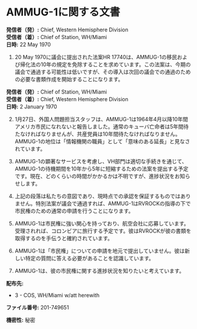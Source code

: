 # AMMUG-1に関する文書

**発信者（発）:** Chief, Western Hemisphere Division  
**受信者（着）:** Chief of Station, WH/Miami  
**日時:** 22 May 1970  

1. 20 May 1970に議会に提出された法案HR 17740は、AMMUG-1の移民および帰化法の10年の規定を免除することを求めています。この法案は、今期の議会で通過する可能性は低いですが、その導入は次回の議会での通過のための必要な書類作成を開始することになります。

**発信者（発）:** Chief of Station, WH/Miami  
**受信者（着）:** Chief, Western Hemisphere Division  
**日時:** 2 January 1970  

2. 1月27日、外国人問題担当スタッフは、AMMUG-1は1964年4月以降10年間アメリカ市民になれないと報告しました。通常のキューバ亡命者は5年間待たなければなりませんが、共産党員は10年間待たなければなりません。AMMUG-1の地位は「情報機関の職員」として「意味のある延長」と見なされています。

3. AMMUG-1の顕著なサービスを考慮し、VH部門は適切な手続きを通じて、AMMUG-1の待機期間を10年から5年に短縮するための法案を提出する予定です。現在、どのくらいの時間がかかるかは不明ですが、進捗状況をお知らせします。

4. 上記の段落は私たちの意図であり、現時点での承認を保証するものではありません。特別法案が議会で通過すれば、AMMUG-1はRVROCKの指導の下で市民権のための通常の申請を行うことになります。

5. AMMUG-1は市民権に強い関心を持っており、航空会社に応募しています。受理されれば、コロンビアに旅行する予定です。彼はRVROCKが彼の書類を取得するのを手伝うと確約されています。

6. AMMUG-1は「市民権」についての申請を地元で提出していません。彼は新しい特定の質問に答える必要があることを認識しています。

7. AMMUG-1は、彼の市民権に関する進捗状況を知りたいと考えています。  

**配布先:**  
- 3 - COS, WH/Miami w/att herewith  

**ファイル番号:** 201-749651  

**機密性:** 秘密  